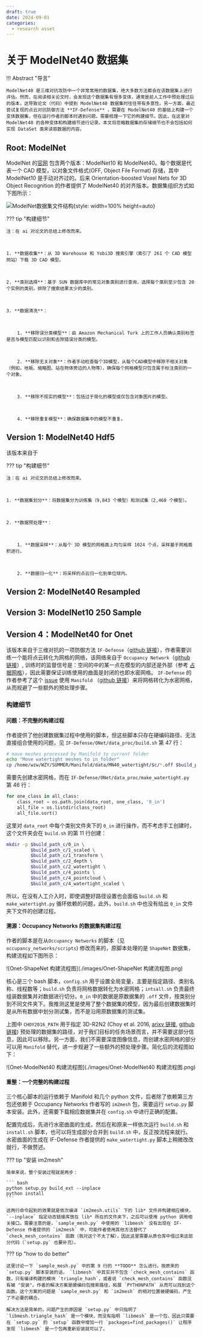```yaml
---
draft: true
date: 2024-09-01
categories:
  - research asset
---
```


# 关于 ModelNet40 数据集

!!! Abstract "导言"

    ModelNet40 是三维对抗攻防中一个非常常用的数据集，绝大多数方法都会在该数据集上进行评估。然而，在阅读相关论文时，会发现这个数据集有很多变体，通常是前人工作中预处理过后的版本，这导致论文（代码）中提到 ModelNet40 数据集时往往带有多意性。另一方面，最近尝试复现的点云对抗防御方法 **IF-Defense** ，需要在 ModelNet40 的基础上构建一个变体数据集，但在运行作者的脚本时遇到问题，需要梳理一下它的构建细节。因此，在这里对 ModelNet40 的各种变体和构建细节进行记录。本文将忽略数据集的存储细节也不会包括如何实现 DataSet 类来读取数据的内容。

<!-- more -->

## Root: ModelNet

ModelNet 的[官网](https://modelnet.cs.princeton.edu/) 包含两个版本：ModelNet10 和 ModelNet40。每个数据是代表一个 CAD 模型，以对象文件格式(OFF, Object File Format) 存储，其中 ModelNet10 是手动对齐过的。后来 Orientation-boosted Voxel Nets for 3D Object Recognition 的作者提供了 ModelNet40 的对齐版本。数据集组织方式如下图所示：

![ModelNet数据集文件结构](./images/ModelNet文件架构示意图.png){style: width=100% height=auto}

??? tip "构建细节"

    注：在 ai 对论文的总结上修改而来。



    1. **数据收集**：从 3D Warehouse 和 Yobi3D 搜索引擎（索引了 261 个 CAD 模型网站）下载 3D CAD 模型。



    2. **类别选择**：基于 SUN 数据库中的常见对象类别进行查询，选择每个类别至少包含 20 个实例的类别，排除了搜索结果太少的类别。



    3. **数据清洗**：



        1. **移除误分类模型**：由 Amazon Mechanical Turk 上的工作人员确认类别标签是否与模型匹配以识别和去除错误分类的模型。



        2. **移除无关对象**：作者手动检查每个3D模型，从每个CAD模型中移除不相关对象（例如，地板、缩略图、站在物体旁边的人物等），确保每个网格模型只包含属于标注类别的一个对象。



        3. **移除不现实的模型**：包括过于简化的模型或仅包含对象图片的模型。



        4. **移除重复模型**：确保数据集中的模型不重复。

## Version 1: ModelNet40 Hdf5

该版本来自于

??? tip "构建细节"

    注：在 ai 对论文的总结上修改而来。



    1. **数据集划分**：将数据集分为训练集（9,843 个模型）和测试集（2,468 个模型）。



    2. **数据预处理**：



        1. **数据采样**：从每个 3D 模型的网格面上均匀采样 1024 个点，采样基于网格面积进行。



        2. **数据归一化**：将采样的点云归一化到单位球内。

## Version 2: ModelNet40 Resampled

## Version 3: ModelNet10 250 Sample

## Version 4：ModelNet40 for Onet

该版本来自于三维对抗的一项防御方法 `IF-Defense`（[github 链接](https://github.com/Wuziyi616/IF-Defense/tree/main)），作者需要训练一个能将点云转化为网格的网络，该网络来自于 `Occupancy Network`（[github 链接](https://github.com/autonomousvision/occupancy_networks)）, 训练时的监督信号是：空间的中的某一点在模型的内部还是外部（参考 [占据网格](../00_read_paper/3D_Reconstruction/occupancy_network.md)），因此需要保证训练使用的曲面是封闭的也即水密网格。 `IF-Defense` 的作者参考了这个 [issue](https://github.com/autonomousvision/occupancy_networks/issues/27) 使用 `Manifold` （[github 链接](https://github.com/hjwdzh/Manifold)）来将网格转化为水密网格，从而规避了一些额外的预处理步骤。

### 构建细节

#### 问题：不完整的构建过程

作者提供了他创建数据集过程中使用的脚本，但这些脚本只存在硬编码路径、无法直接组合使用的问题，见 `IF-Defense/ONet/data_proc/build.sh` 第 47 行：

```bash linenums="47" hl_lines="3" title="build.sh"
# mave meshes processed by Manifold to current folder
echo "Move watertight meshes to in_folder"
cp /home/wzw/WZY/SUMMER/Manifold/data/MN40_watertight/$c/*.off $build_path_c/2_watertight
```

需要先创建水密网格，而在 `IF-Defense/ONet/data_proc/make_watertight.py` 第 46 行：

```python linenums="45" hl_lines="2" title="make_watertight.py"
for one_class in all_class:
    class_root = os.path.join(data_root, one_class, '0_in')
    all_file = os.listdir(class_root)
    all_file.sort()
```

这里对 `data_root` 中每个类别文件夹下的 `0_in` 进行操作，而不考虑手工创建时，这个文件夹会在 `build.sh` 的第 11 行创建：

```bash linenums="11" hl_lines="1" title="build.sh"
mkdir -p $build_path_c/0_in \
         $build_path_c/1_scaled \
         $build_path_c/1_transform \
         $build_path_c/2_depth \
         $build_path_c/2_watertight \
         $build_path_c/4_points \
         $build_path_c/4_pointcloud \
         $build_path_c/4_watertight_scaled \
```

所以，在没有人工介入时，即使调整好路径设置也会面临 `build.sh` 和 `make_watertight.py` 循环依赖的问题，此外，`build.sh` 中也没有给出 `0_in` 文件夹下文件的创建过程。

#### 溯源：Occupancy Networks 的数据集构建过程

作者的脚本是在从`Occupancy Networks` 的脚本（见 `occupancy_networks/scripts`) 修改而来的，原脚本处理的是 `ShapeNet` 数据集，构建流程如下图所示：

![Onet-ShapeNet 构建流程图](./images/Onet-ShapeNet 构建流程图.png)

核心是三个 bash 脚本，`config.sh` 用于设置全局变量，主要是指定路径、类别名称、线程数等；`build.sh` 负责将网格数据转化为水密网格；`intsall.sh` 负责最终组装数据集并对数据进行切分。`0_in` 中的数据是原数据集的 `.off` 文件，按类别分到不同文件夹下。我推测这里是使用了整个数据集的模型，因为最后创建数据集时是从所有数据中划分测试集，而不是沿用原数据集的测试集。

上图中 `CHOY2016_PATH` 用于指定 3D-R2N2 (Choy et al. 2016, [arixv 链接](https://arxiv.org/abs/1604.00449), [github 链接](https://github.com/chrischoy/3D-R2N2)) 预处理的数据集的路径，对于我们目标的任务场景而言，并不需要这部分信息，因此可以移除。另一方面，我们不需要深度图像信息，而创建水密网格的部分可以用 `Manifold` 替代，进一步规避了一些额外的预处理步骤。简化后的流程图如下：

![Onet-ModelNet40 构建流程图](./images/Onet-ModelNet40 构建流程图.png)

#### 重整：一个完整的构建过程

三个核心脚本的运行依赖于 Manifold 和几个 python 文件，后者除了依赖第三方包还依赖于 Occupancy Networks 作者写的 `im2mesh` 包，需要运行 `setup.py` 脚本安装。此外，还需要下载相应数据集并在 `config.sh` 中进行正确的配置。

配置完成后，先进行水密曲面的生成，然后在和原来一样依次运行 `build.sh` 和 `install.sh` 脚本，也可以将生成部分合并到 `build.sh` 中，反正按流程来就行。水密曲面的生成在 IF-Defense 作者提供的 `make_watertight.py` 脚本上稍微改改就行，不做赘述。

??? tip "安装 im2mesh"

    简单来说，整个安装过程就是两步：

    ``` bash
    python setup.py build_ext --inplace
    python install
    ```

    这两行命令起到的效果就是依次编译 `im2mesh.utils` 下的 lib* 文件并构建相应模块，`--inplace` 指定动态链接库放在 lib* 所在的文件夹下，之后可以使用 python 调用相关接口。需要注意的是，`sample_mesh.py` 中使用的 `libmesh` 没有出现在 IF-Defense 作者提供的 `im2mesh` 中，可能作者使用其他方法替代了 `check_mesh_contains` 函数（我对这个不太了解），因此这里需要从原仓库中借过来这部分代码（`setup.py` 也要补充）。

??? tip "how to do better"

    这里讨论一下 `sample_mesh.py` 中的第 9 行的 **TODO** 怎么进行。按原来的 `setup.py` 脚本安装的话， `libmesh` 中其实并不包含 `check_mesh_contains` 函数，只有编译构建的模块 `triangle_hash`，或者说 `check_mesh_contains` 函数没有被 "安装"。作者的解决方案是硬编码包搜索路径，拓展 `PYTHONPATH` 从而可以找到这个函数。这个方案的问题是 `sample_mesh.py` 和 `im2mesh` 的相对位置被硬编码，产生了不必要的耦合。

    解决方法是简单的，问题产生的原因是 `setup.py` 中只指明了 `libmesh.triangle_hash` 是一个模块，而没有指明 `libmesh` 是一个包，因此只需要在 `setup.py` 的 `setup` 函数中增加一行 `packages=find_packages()` 让程序发现 `libmesh` 是一个包再重新安装就可以了。
